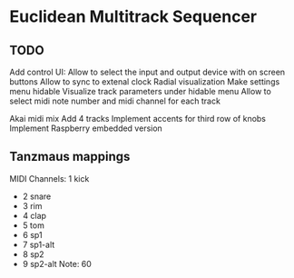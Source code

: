 # Euclidean Multitrack Sequencer

## TODO
Add control UI:
	Allow to select the input and output device with on screen buttons
	Allow to sync to extenal clock
Radial visualization
Make settings menu hidable
Visualize track parameters under hidable menu
Allow to select midi note number and midi channel for each track

Akai midi mix
Add 4 tracks
Implement accents for third row of knobs
Implement Raspberry embedded version

## Tanzmaus mappings
MIDI Channels:
1 kick
- 2 snare
- 3 rim
- 4 clap
- 5 tom
- 6 sp1
- 7 sp1-alt
- 8 sp2
- 9 sp2-alt
Note: 60